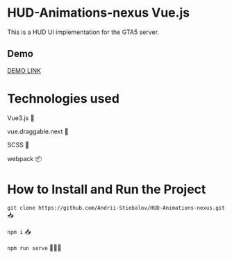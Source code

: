 
# HUD-Animations-nexus Vue.js

This is a HUD UI implementation for the GTA5 server.

## Demo

[DEMO LINK](https://andrii-stiebalov.github.io/HUD-Animations-nexus/) 

# Technologies used

Vue3.js 💚

vue.draggable.next 🤲

SCSS 👛

webpack 📦

# How to Install and Run the Project

  `git clone https://github.com/Andrii-Stiebalov/HUD-Animations-nexus.git` 📥
 
  `npm i` 📥
 
  `npm run serve` 🏃‍♂️🌐

  

